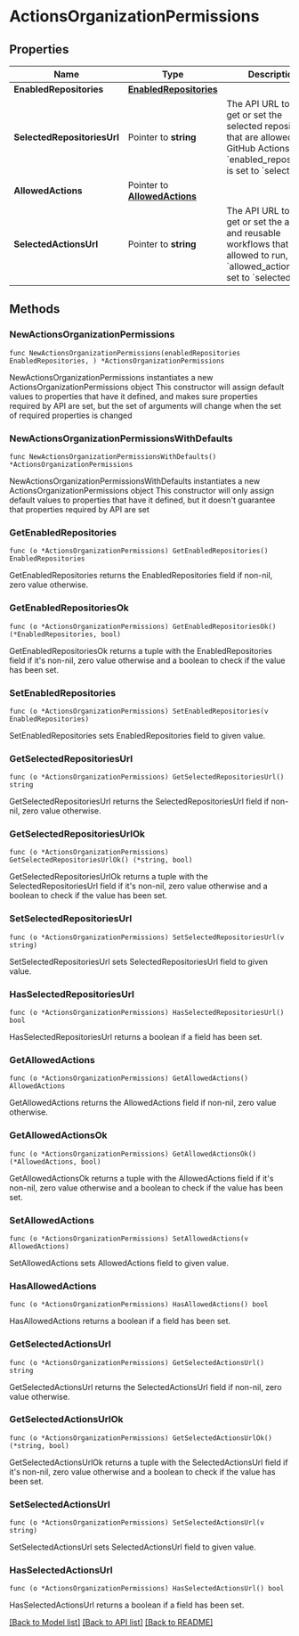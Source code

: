 # ActionsOrganizationPermissions

## Properties

Name | Type | Description | Notes
------------ | ------------- | ------------- | -------------
**EnabledRepositories** | [**EnabledRepositories**](EnabledRepositories.md) |  | 
**SelectedRepositoriesUrl** | Pointer to **string** | The API URL to use to get or set the selected repositories that are allowed to run GitHub Actions, when &#x60;enabled_repositories&#x60; is set to &#x60;selected&#x60;. | [optional] 
**AllowedActions** | Pointer to [**AllowedActions**](AllowedActions.md) |  | [optional] 
**SelectedActionsUrl** | Pointer to **string** | The API URL to use to get or set the actions and reusable workflows that are allowed to run, when &#x60;allowed_actions&#x60; is set to &#x60;selected&#x60;. | [optional] 

## Methods

### NewActionsOrganizationPermissions

`func NewActionsOrganizationPermissions(enabledRepositories EnabledRepositories, ) *ActionsOrganizationPermissions`

NewActionsOrganizationPermissions instantiates a new ActionsOrganizationPermissions object
This constructor will assign default values to properties that have it defined,
and makes sure properties required by API are set, but the set of arguments
will change when the set of required properties is changed

### NewActionsOrganizationPermissionsWithDefaults

`func NewActionsOrganizationPermissionsWithDefaults() *ActionsOrganizationPermissions`

NewActionsOrganizationPermissionsWithDefaults instantiates a new ActionsOrganizationPermissions object
This constructor will only assign default values to properties that have it defined,
but it doesn't guarantee that properties required by API are set

### GetEnabledRepositories

`func (o *ActionsOrganizationPermissions) GetEnabledRepositories() EnabledRepositories`

GetEnabledRepositories returns the EnabledRepositories field if non-nil, zero value otherwise.

### GetEnabledRepositoriesOk

`func (o *ActionsOrganizationPermissions) GetEnabledRepositoriesOk() (*EnabledRepositories, bool)`

GetEnabledRepositoriesOk returns a tuple with the EnabledRepositories field if it's non-nil, zero value otherwise
and a boolean to check if the value has been set.

### SetEnabledRepositories

`func (o *ActionsOrganizationPermissions) SetEnabledRepositories(v EnabledRepositories)`

SetEnabledRepositories sets EnabledRepositories field to given value.


### GetSelectedRepositoriesUrl

`func (o *ActionsOrganizationPermissions) GetSelectedRepositoriesUrl() string`

GetSelectedRepositoriesUrl returns the SelectedRepositoriesUrl field if non-nil, zero value otherwise.

### GetSelectedRepositoriesUrlOk

`func (o *ActionsOrganizationPermissions) GetSelectedRepositoriesUrlOk() (*string, bool)`

GetSelectedRepositoriesUrlOk returns a tuple with the SelectedRepositoriesUrl field if it's non-nil, zero value otherwise
and a boolean to check if the value has been set.

### SetSelectedRepositoriesUrl

`func (o *ActionsOrganizationPermissions) SetSelectedRepositoriesUrl(v string)`

SetSelectedRepositoriesUrl sets SelectedRepositoriesUrl field to given value.

### HasSelectedRepositoriesUrl

`func (o *ActionsOrganizationPermissions) HasSelectedRepositoriesUrl() bool`

HasSelectedRepositoriesUrl returns a boolean if a field has been set.

### GetAllowedActions

`func (o *ActionsOrganizationPermissions) GetAllowedActions() AllowedActions`

GetAllowedActions returns the AllowedActions field if non-nil, zero value otherwise.

### GetAllowedActionsOk

`func (o *ActionsOrganizationPermissions) GetAllowedActionsOk() (*AllowedActions, bool)`

GetAllowedActionsOk returns a tuple with the AllowedActions field if it's non-nil, zero value otherwise
and a boolean to check if the value has been set.

### SetAllowedActions

`func (o *ActionsOrganizationPermissions) SetAllowedActions(v AllowedActions)`

SetAllowedActions sets AllowedActions field to given value.

### HasAllowedActions

`func (o *ActionsOrganizationPermissions) HasAllowedActions() bool`

HasAllowedActions returns a boolean if a field has been set.

### GetSelectedActionsUrl

`func (o *ActionsOrganizationPermissions) GetSelectedActionsUrl() string`

GetSelectedActionsUrl returns the SelectedActionsUrl field if non-nil, zero value otherwise.

### GetSelectedActionsUrlOk

`func (o *ActionsOrganizationPermissions) GetSelectedActionsUrlOk() (*string, bool)`

GetSelectedActionsUrlOk returns a tuple with the SelectedActionsUrl field if it's non-nil, zero value otherwise
and a boolean to check if the value has been set.

### SetSelectedActionsUrl

`func (o *ActionsOrganizationPermissions) SetSelectedActionsUrl(v string)`

SetSelectedActionsUrl sets SelectedActionsUrl field to given value.

### HasSelectedActionsUrl

`func (o *ActionsOrganizationPermissions) HasSelectedActionsUrl() bool`

HasSelectedActionsUrl returns a boolean if a field has been set.


[[Back to Model list]](../README.md#documentation-for-models) [[Back to API list]](../README.md#documentation-for-api-endpoints) [[Back to README]](../README.md)


